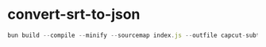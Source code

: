# convert-srt-to-json

```js
bun build --compile --minify --sourcemap index.js --outfile capcut-subtitle-srt-to-json
```